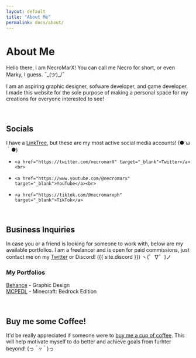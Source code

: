 ```yaml
---
layout: default
title: "About Me"
permalink: docs/about/
---
```

# About Me

Hello there, I am NecroMarX! You can call me Necro for short, or even Marky, I guess. ¯\_(ツ)_/¯

I am an aspiring graphic designer, sofware developer, and game developer. I made this website for the sole purpose of making a personal space for my creations for everyone interested to see!

<br>

## Socials

I have a [LinkTree](https://linktr.ee/NecroMarX), but these are my most active social media accounts! (●´ω｀●)

-     <a href="https://twitter.com/necromarX" target="_blank">Twitter</a><br>
-     <a href="https://www.youtube.com/@necromarx" target="_blank">YouTube</a><br>
-     <a href="https://tiktok.com/@necromarxph" target="_blank">TikTok</a>

<br>

## Business Inquiries

In case you or a friend is looking for someone to work with, below are my available portfolios. I am a freelancer and is open for paid commissions, just contact me on my [Twitter](https://twitter.com/necromarx) or Discord! ({{ site.discord }}) ヽ(゜∇゜)ノ

### My Portfolios

<a href="https://www.behance.net/necromarx" target="_blank">Behance</a> - Graphic Design<br>
<a href="https://mcpedl.com/user/necromarx" target="_blank">MCPEDL</a> - Minecraft: Bedrock Edition

<br>

## Buy me some Coffee!

It'd be really appreciated if someone were to <a href="https://ko-fi.com/necromarx#paypalModal" target="_blank">buy me a cup of coffee</a>. This will help motivate myself to do better and achieve goals from furhter beyond! (っ＾▿＾)っ
